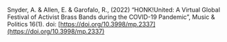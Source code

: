 Snyder, A. & Allen, E. & Garofalo, R., (2022) “HONK!United: A Virtual Global Festival of Activist Brass Bands during the COVID-19 Pandemic”, Music & Politics 16(1). doi: [https://doi.org/10.3998/mp.2337](https://doi.org/10.3998/mp.2337)